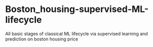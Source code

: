 # Boston_housing-supervised-ML-lifecycle
All basic stages of classical ML lifecycle via supervised learning and prediction on boston housing price
